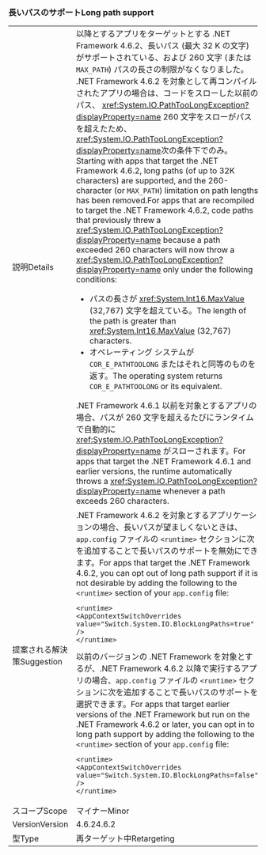 ### <a name="long-path-support"></a><span data-ttu-id="9ddb0-101">長いパスのサポート</span><span class="sxs-lookup"><span data-stu-id="9ddb0-101">Long path support</span></span>

|   |   |
|---|---|
|<span data-ttu-id="9ddb0-102">説明</span><span class="sxs-lookup"><span data-stu-id="9ddb0-102">Details</span></span>|<span data-ttu-id="9ddb0-103">以降とするアプリをターゲットとする .NET Framework 4.6.2、長いパス (最大 32 K の文字) がサポートされている、および 260 文字 (または<code>MAX_PATH</code>) パスの長さの制限がなくなりました。 .NET Framework 4.6.2 を対象として再コンパイルされたアプリの場合は、コードをスローした以前のパス、 <xref:System.IO.PathTooLongException?displayProperty=name> 260 文字をスローがパスを超えたため、<xref:System.IO.PathTooLongException?displayProperty=name>次の条件下でのみ。</span><span class="sxs-lookup"><span data-stu-id="9ddb0-103">Starting with apps that target the .NET Framework 4.6.2, long paths (of up to 32K characters) are supported, and the 260-character (or <code>MAX_PATH</code>) limitation on path lengths has been removed.For apps that are recompiled to target the .NET Framework 4.6.2, code paths that previously threw a <xref:System.IO.PathTooLongException?displayProperty=name> because a path exceeded 260 characters will now throw a <xref:System.IO.PathTooLongException?displayProperty=name> only under the following conditions:</span></span><ul><li><span data-ttu-id="9ddb0-104">パスの長さが <xref:System.Int16.MaxValue> (32,767) 文字を超えている。</span><span class="sxs-lookup"><span data-stu-id="9ddb0-104">The length of the path is greater than <xref:System.Int16.MaxValue> (32,767) characters.</span></span></li><li><span data-ttu-id="9ddb0-105">オペレーティング システムが <code>COR_E_PATHTOOLONG</code> またはそれと同等のものを返す。</span><span class="sxs-lookup"><span data-stu-id="9ddb0-105">The operating system returns <code>COR_E_PATHTOOLONG</code> or its equivalent.</span></span></li></ul><span data-ttu-id="9ddb0-106">.NET Framework 4.6.1 以前を対象とするアプリの場合、パスが 260 文字を超えるたびにランタイムで自動的に <xref:System.IO.PathTooLongException?displayProperty=name> がスローされます。</span><span class="sxs-lookup"><span data-stu-id="9ddb0-106">For apps that target the .NET Framework 4.6.1 and earlier versions, the runtime automatically throws a <xref:System.IO.PathTooLongException?displayProperty=name> whenever a path exceeds 260 characters.</span></span>|
|<span data-ttu-id="9ddb0-107">提案される解決策</span><span class="sxs-lookup"><span data-stu-id="9ddb0-107">Suggestion</span></span>|<span data-ttu-id="9ddb0-108">.NET Framework 4.6.2 を対象とするアプリケーションの場合、長いパスが望ましくないときは、<code>app.config</code> ファイルの <code>&lt;runtime&gt;</code> セクションに次を追加することで長いパスのサポートを無効にできます。</span><span class="sxs-lookup"><span data-stu-id="9ddb0-108">For apps that target the .NET Framework 4.6.2, you can opt out of long path support if it is not desirable by adding the following to the <code>&lt;runtime&gt;</code> section of your <code>app.config</code> file:</span></span><pre><code class="language-xml">&lt;runtime&gt;&#13;&#10;&lt;AppContextSwitchOverrides value=&quot;Switch.System.IO.BlockLongPaths=true&quot; /&gt;&#13;&#10;&lt;/runtime&gt;&#13;&#10;</code></pre><span data-ttu-id="9ddb0-109">以前のバージョンの .NET Framework を対象とするが、.NET Framework 4.6.2 以降で実行するアプリの場合、<code>app.config</code> ファイルの <code>&lt;runtime&gt;</code> セクションに次を追加することで長いパスのサポートを選択できます。</span><span class="sxs-lookup"><span data-stu-id="9ddb0-109">For apps that target earlier versions of the .NET Framework but run on the .NET Framework 4.6.2 or later, you can opt in to long path support by adding the following to the <code>&lt;runtime&gt;</code> section of your <code>app.config</code> file:</span></span><pre><code class="language-xml">&lt;runtime&gt;&#13;&#10;&lt;AppContextSwitchOverrides value=&quot;Switch.System.IO.BlockLongPaths=false&quot; /&gt;&#13;&#10;&lt;/runtime&gt;&#13;&#10;</code></pre>|
|<span data-ttu-id="9ddb0-110">スコープ</span><span class="sxs-lookup"><span data-stu-id="9ddb0-110">Scope</span></span>|<span data-ttu-id="9ddb0-111">マイナー</span><span class="sxs-lookup"><span data-stu-id="9ddb0-111">Minor</span></span>|
|<span data-ttu-id="9ddb0-112">Version</span><span class="sxs-lookup"><span data-stu-id="9ddb0-112">Version</span></span>|<span data-ttu-id="9ddb0-113">4.6.2</span><span class="sxs-lookup"><span data-stu-id="9ddb0-113">4.6.2</span></span>|
|<span data-ttu-id="9ddb0-114">型</span><span class="sxs-lookup"><span data-stu-id="9ddb0-114">Type</span></span>|<span data-ttu-id="9ddb0-115">再ターゲット中</span><span class="sxs-lookup"><span data-stu-id="9ddb0-115">Retargeting</span></span>|

